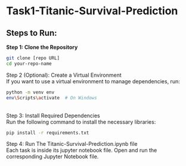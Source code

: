 # Task1-Titanic-Survival-Prediction <br>

## Steps to Run: <br>

**Step 1: Clone the Repository** <br>
```bash
git clone [repo URL]
cd your-repo-name
```

Step 2 (Optional): Create a Virtual Environment <br> If you want to use a virtual environment to manage dependencies, run: <br>

```bash
python -m venv env  
env\Scripts\activate  # On Windows
```
<br>
Step 3: Install Required Dependencies <br> Run the following command to install the necessary libraries: <br>

```bash
pip install -r requirements.txt
```
Step 4: Run The Titanic-Survival-Prediction.ipynb file <br> Each task is inside its jupyter notebook file. Open and run the corresponding Jupyter Notebook file. <br>

